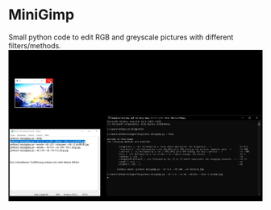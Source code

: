# MiniGimp
Small python code to edit RGB and greyscale pictures with different filters/methods.
![1](https://github.com/LegendNeo/MiniGimp/blob/main/screenshot.png)

